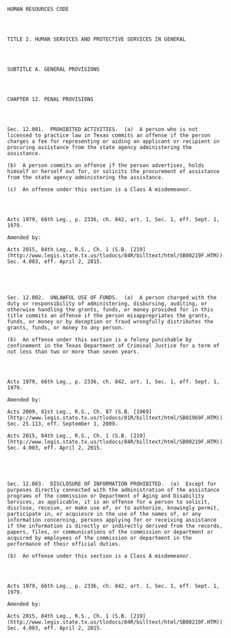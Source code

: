 ﻿
    
    
    	
    					
    
    
    HUMAN RESOURCES CODE
    
      
    
    
    TITLE 2. HUMAN SERVICES AND PROTECTIVE SERVICES IN GENERAL
    
      
    
    
    SUBTITLE A. GENERAL PROVISIONS
    
      
    
    
    CHAPTER 12. PENAL PROVISIONS
    
      
    
    
    Sec. 12.001.  PROHIBITED ACTIVITIES.  (a)  A person who is not licensed to practice law in Texas commits an offense if the person charges a fee for representing or aiding an applicant or recipient in procuring assistance from the state agency administering the assistance.
    
    (b)  A person commits an offense if the person advertises, holds himself or herself out for, or solicits the procurement of assistance from the state agency administering the assistance.
    
    (c)  An offense under this section is a Class A misdemeanor.
    
    
    
    
    Acts 1979, 66th Leg., p. 2336, ch. 842, art. 1, Sec. 1, eff. Sept. 1, 1979.
    
    Amended by: 
    
    Acts 2015, 84th Leg., R.S., Ch. 1 (S.B. [219](http://www.legis.state.tx.us/tlodocs/84R/billtext/html/SB00219F.HTM)), Sec. 4.003, eff. April 2, 2015.
    
    
    
    
    
    Sec. 12.002.  UNLAWFUL USE OF FUNDS.  (a)  A person charged with the duty or responsibility of administering, disbursing, auditing, or otherwise handling the grants, funds, or money provided for in this title commits an offense if the person misappropriates the grants, funds, or money or by deception or fraud wrongfully distributes the grants, funds, or money to any person.
    
    (b)  An offense under this section is a felony punishable by confinement in the Texas Department of Criminal Justice for a term of not less than two or more than seven years.
    
    
    
    
    Acts 1979, 66th Leg., p. 2336, ch. 842, art. 1, Sec. 1, eff. Sept. 1, 1979.
    
    Amended by: 
    
    Acts 2009, 81st Leg., R.S., Ch. 87 (S.B. [1969](http://www.legis.state.tx.us/tlodocs/81R/billtext/html/SB01969F.HTM)), Sec. 25.113, eff. September 1, 2009.
    
    Acts 2015, 84th Leg., R.S., Ch. 1 (S.B. [219](http://www.legis.state.tx.us/tlodocs/84R/billtext/html/SB00219F.HTM)), Sec. 4.003, eff. April 2, 2015.
    
    
    
    
    
    Sec. 12.003.  DISCLOSURE OF INFORMATION PROHIBITED.  (a)  Except for purposes directly connected with the administration of the assistance programs of the commission or Department of Aging and Disability Services, as applicable, it is an offense for a person to solicit, disclose, receive, or make use of, or to authorize, knowingly permit, participate in, or acquiesce in the use of the names of, or any information concerning, persons applying for or receiving assistance if the information is directly or indirectly derived from the records, papers, files, or communications of the commission or department or acquired by employees of the commission or department in the performance of their official duties.
    
    (b)  An offense under this section is a Class A misdemeanor.
    
    
    
    
    Acts 1979, 66th Leg., p. 2336, ch. 842, art. 1, Sec. 1, eff. Sept. 1, 1979.
    
    Amended by: 
    
    Acts 2015, 84th Leg., R.S., Ch. 1 (S.B. [219](http://www.legis.state.tx.us/tlodocs/84R/billtext/html/SB00219F.HTM)), Sec. 4.003, eff. April 2, 2015.
    
    
    
    
    				
